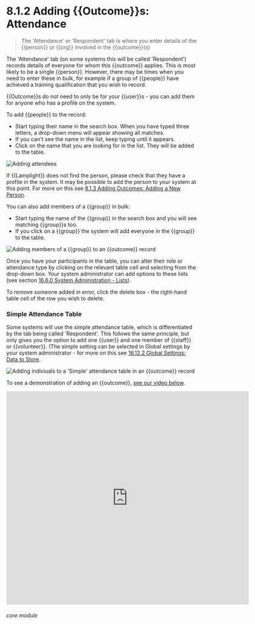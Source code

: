 # 8.1.2 <i class="fas fa-trophy"></i> Adding {{Outcome}}s: Attendance

> The 'Attendance' or 'Respondent' tab is where you enter details of the {{person}} or {{org}} involved in the {{outcome}}(s) 



The 'Attendance' tab (on some systems this will be called 'Respondent') records details of everyone for whom this {{outcome}} applies.  This is most likely to be a single {{person}}. However, there may be times when you need to enter these in bulk, for example if a group of {{people}} have achieved a training qualification that you wish to record. 

{{Outcome}}s do not need to only be for your {{user}}s - you can add them for anyone who has a profile on the system. 

To add {{people}} to the record:

- Start typing their name in the search box. When you have typed three letters, a drop-down menu will appear showing all matches. 
- If you can't see the name in the list, keep typing until it appears. 
- Click on the name that you are looking for in the list. They will be added to the table.

![Adding attendees](76a.png)

If {{Lamplight}} does not find the person, please check that they have a profile in the system. It may be possible to add the person to your system at this point. For more on this see [8.1.3 Adding Outcomes: Adding a New Person](/help/index/p/8.1.3).


You can also add members of a {{group}} in bulk: 

- Start typing the name of the {{group}} in the search box and you will see matching {{group}}s too. 
- If you click on a {{group}} the system will add everyone in the {{group}} to the table.

![Adding members of a {{group}} to an {{outcome}} record](8.1.2a.png)

Once you have your participants in the table, you can alter their role or attendance type by clicking on the relevant table cell and selecting from the drop-down box. Your system administrator can add options to these lists (see section [16.6.0 System Administration - Lists](/help/index/p/16.6.0)).

To remove someone added in error, click the delete box - the right-hand table cell of the row you wish to delete. 

### Simple Attendance Table
Some systems will use the simple attendance table, which is differentiated by the tab being called 'Respondent'.  This follows the same principle, but only gives you the option to add one {{user}} and one member of {{staff}} or {{volunteer}}.  (The simple setting can be selected in Global settings by your system administrator - for more on this see [16.12.2 Global Settings: Data to Store](/help/index/p/16.12.2). 

![Adding indiviuals to a 'Simple' attendance table in an {{outcome}} record](1209a.png)

To see a demonstration of adding an {{outcome}}, [see our video below](/help/index/p/51.5.1).

<iframe src="https://player.vimeo.com/video/282332458" width="640" height="564" frameborder="0" allow="autoplay; fullscreen" allowfullscreen></iframe>


###### core module

